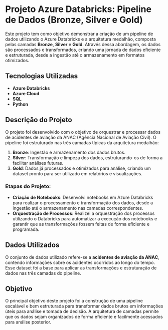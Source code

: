 # Projeto Azure Databricks: Pipeline de Dados (Bronze, Silver e Gold)

Este projeto tem como objetivo demonstrar a criação de um pipeline de dados utilizando o Azure Databricks e a arquitetura medalhão, composta pelas camadas **Bronze**, **Silver** e **Gold**. Através dessa abordagem, os dados são processados e transformados, criando uma jornada de dados eficiente e estruturada, desde a ingestão até o armazenamento em formatos otimizados.

## Tecnologias Utilizadas

- **Azure Databricks**
- **Azure Cloud**
- **SQL**
- **Python**

## Descrição do Projeto

O projeto foi desenvolvido com o objetivo de orquestrar e processar dados de acidentes de aviação da ANAC (Agência Nacional de Aviação Civil). O pipeline foi estruturado nas três camadas típicas da arquitetura medalhão:

1. **Bronze**: Ingestão e armazenamento dos dados brutos.
2. **Silver**: Transformação e limpeza dos dados, estruturando-os de forma a facilitar análises futuras.
3. **Gold**: Dados já processados e otimizados para análise, criando um dataset pronto para ser utilizado em relatórios e visualizações.

### Etapas do Projeto:

- **Criação de Notebooks**: Desenvolvi notebooks em Azure Databricks para realizar o processamento e transformação dos dados, desde a ingestão até o armazenamento nas camadas correspondentes.
- **Orquestração de Processos**: Realizei a orquestração dos processos utilizando o Databricks para automatizar a execução dos notebooks e garantir que as transformações fossem feitas de forma eficiente e programada.

## Dados Utilizados

O conjunto de dados utilizado refere-se a **acidentes de aviação da ANAC**, contendo informações sobre os acidentes ocorridos ao longo do tempo. Esse dataset foi a base para aplicar as transformações e estruturação de dados nas três camadas do pipeline.

## Objetivo

O principal objetivo deste projeto foi a construção de uma pipeline escalável e bem estruturada para transformar dados brutos em informações úteis para análise e tomada de decisão. A arquitetura de camadas permite que os dados sejam organizados de forma eficiente e facilmente acessados para análise posterior.

